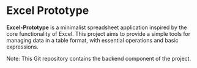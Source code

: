 # Excel Prototype

**Excel-Prototype**  is a minimalist spreadsheet application inspired by the core functionality of Excel. This project aims to provide a simple tools for managing data in a table format, with essential operations and basic expressions.
<p>Note: This Git repository contains the backend component of the project.</p>